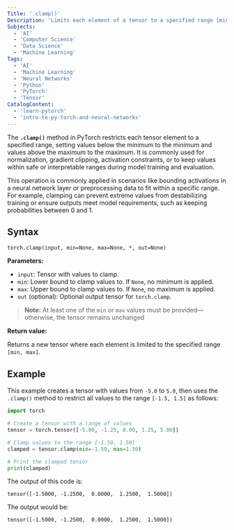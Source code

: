 ```yaml
---
Title: '.clamp()'
Description: 'Limits each element of a tensor to a specified range [min, max].'
Subjects:
  - 'AI'
  - 'Computer Science'
  - 'Data Science'
  - 'Machine Learning'
Tags:
  - 'AI'
  - 'Machine Learning'
  - 'Neural Networks'
  - 'Python'
  - 'PyTorch'
  - 'Tensor'
CatalogContent:
  - 'learn-pytorch'
  - 'intro-to-py-torch-and-neural-networks'
---
```


The **`.clamp()`** method in PyTorch restricts each tensor element to a specified range, setting values below the minimum to the minimum and values above the maximum to the maximum. It is commonly used for normalization, gradient clipping, activation constraints, or to keep values within safe or interpretable ranges during model training and evaluation.

This operation is commonly applied in scenarios like bounding activations in a neural network layer or preprocessing data to fit within a specific range. For example, clamping can prevent extreme values from destabilizing training or ensure outputs meet model requirements, such as keeping probabilities between 0 and 1.

## Syntax

```pseudo
torch.clamp(input, min=None, max=None, *, out=None)
```

**Parameters:**

- `input`: Tensor with values to clamp.
- `min`: Lower bound to clamp values to. If `None`, no minimum is applied.
- `max`: Upper bound to clamp values to. If `None`, no maximum is applied.
- `out` (optional): Optional output tensor for `torch.clamp`.

> **Note:** At least one of the `min` or `max` values must be provided—otherwise, the tensor remains unchanged

**Return value:**

Returns a new tensor where each element is limited to the specified range `[min, max]`. 

## Example

This example creates a tensor with values from `-5.0` to `5.0`, then uses the `.clamp()` method to restrict all values to the range `[-1.5, 1.5]` as follows:

```py
import torch

# Create a tensor with a range of values
tensor = torch.tensor([-5.00, -1.25, 0.00, 1.25, 5.00])

# Clamp values to the range [-1.50, 1.50]
clamped = tensor.clamp(min=-1.50, max=1.50)

# Print the clamped tensor
print(clamped)
```

The output of this code is:

```shell
tensor([-1.5000, -1.2500,  0.0000,  1.2500,  1.5000])
```

The output would be:

```shell
tensor([-1.5000, -1.2500,  0.0000,  1.2500,  1.5000])
```
